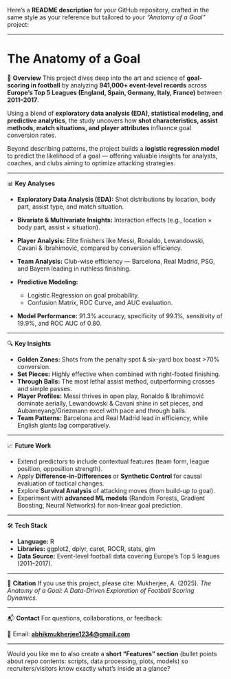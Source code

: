 Here’s a **README description** for your GitHub repository, crafted in the same style as your reference but tailored to your *“Anatomy of a Goal”* project:

---

# The Anatomy of a Goal

📌 **Overview**
This project dives deep into the art and science of **goal-scoring in football** by analyzing **941,000+ event-level records** across **Europe’s Top 5 Leagues (England, Spain, Germany, Italy, France)** between **2011–2017**.

Using a blend of **exploratory data analysis (EDA), statistical modeling, and predictive analytics**, the study uncovers how **shot characteristics, assist methods, match situations, and player attributes** influence goal conversion rates.

Beyond describing patterns, the project builds a **logistic regression model** to predict the likelihood of a goal — offering valuable insights for analysts, coaches, and clubs aiming to optimize attacking strategies.

---

📊 **Key Analyses**

* **Exploratory Data Analysis (EDA):** Shot distributions by location, body part, assist type, and match situation.
* **Bivariate & Multivariate Insights:** Interaction effects (e.g., location × body part, assist × situation).
* **Player Analysis:** Elite finishers like Messi, Ronaldo, Lewandowski, Cavani & Ibrahimović, compared by conversion efficiency.
* **Team Analysis:** Club-wise efficiency — Barcelona, Real Madrid, PSG, and Bayern leading in ruthless finishing.
* **Predictive Modeling:**

  * Logistic Regression on goal probability.
  * Confusion Matrix, ROC Curve, and AUC evaluation.
* **Model Performance:** 91.3% accuracy, specificity of 99.1%, sensitivity of 19.9%, and ROC AUC of 0.80.

---

🔍 **Key Insights**

* **Golden Zones:** Shots from the penalty spot & six-yard box boast >70% conversion.
* **Set Pieces:** Highly effective when combined with right-footed finishing.
* **Through Balls:** The most lethal assist method, outperforming crosses and simple passes.
* **Player Profiles:** Messi thrives in open play, Ronaldo & Ibrahimović dominate aerially, Lewandowski & Cavani shine in set pieces, and Aubameyang/Griezmann excel with pace and through balls.
* **Team Patterns:** Barcelona and Real Madrid lead in efficiency, while English giants lag comparatively.

---

📈 **Future Work**

* Extend predictors to include contextual features (team form, league position, opposition strength).
* Apply **Difference-in-Differences** or **Synthetic Control** for causal evaluation of tactical changes.
* Explore **Survival Analysis** of attacking moves (from build-up to goal).
* Experiment with **advanced ML models** (Random Forests, Gradient Boosting, Neural Networks) for non-linear goal prediction.

---

🛠️ **Tech Stack**

* **Language:** R
* **Libraries:** ggplot2, dplyr, caret, ROCR, stats, glm
* **Data Source:** Event-level football data covering Europe’s Top 5 leagues (2011–2017).

---

📜 **Citation**
If you use this project, please cite:
Mukherjee, A. (2025). *The Anatomy of a Goal: A Data-Driven Exploration of Football Scoring Dynamics.*

---

📬 **Contact**
For questions, collaborations, or feedback:

📧 Email: **[abhikmukherjee1234@gmail.com](mailto:abhikmukherjee1234@gmail.com)**

---

Would you like me to also create a **short “Features” section** (bullet points about repo contents: scripts, data processing, plots, models) so recruiters/visitors know exactly what’s inside at a glance?

